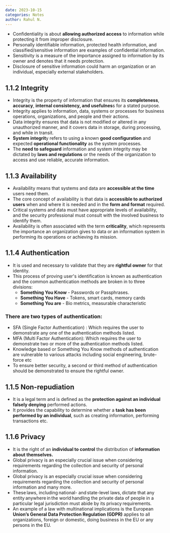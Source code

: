 ```yaml
---
date: 2023-10-15
categories: Notes
author: Rahul N.
---
```


- Confidentiality is about **allowing authorized access** to information while protecting it from improper disclosure.
- Personally identifiable information, protected health information, and classified/sensitive information are examples of confidential information.
- Sensitivity is a measure of the importance assigned to information by its owner and denotes that it needs protection.
- Disclosure of sensitive information could harm an organization or an individual, especially external stakeholders.

## 1.1.2 Integrity

- Integrity is the property of information that ensures its **completeness**, **accuracy**, **internal consistency, and usefulnes**s for a stated purpose.
- Integrity applies to information, data, systems or processes for business operations, organizations, and people and their actions.
- Data integrity ensures that data is not modified or altered in any unauthorized manner, and it covers data in storage, during processing, and while in transit.
- **System integrit**y refers to using a known **good configuration** and expected **operational functionality** as the system processes.
- The **need to safeguard** information and system integrity may be dictated by **laws and regulations** or the needs of the organization to access and use reliable, accurate information.

## 1.1.3 Availability

- Availability means that systems and data are **accessible at the time** users need them.
- The core concept of availability is that data is **accessible to authorized users** when and where it is needed and in the **form and format** required.
- Critical systems and data must have appropriate levels of availability, and the security professional must consult with the involved business to identify them.
- Availability is often associated with the term **criticality**, which represents the importance an organization gives to data or an information system in performing its operations or achieving its mission.

## 1.1.4  Authentication 

- It is used and necessary to validate that they are **rightful owner** for that identity.
- This process of proving user's identification is known as authentication and the common authentication methods are broken in to three divisions:
  - **Something You Know** - Passwords or Passphrases.
  - **Something You Have** - Tokens, smart cards, memory cards
  - **Something You  are** - Bio metrics, measurable characteristic

### There are two types of authentication:

- SFA (Single Factor Authentication) : Which requires the user to demonstrate any one of the authentication methods listed.
- MFA (Multi Factor Authentication): Which requires the user to demonstrate two or more of the authentication methods listed.
- Knowledge based or Something You Know methods of authentication are vulnerable to various attacks including social engineering, brute-force etc
- To ensure better security, a second or third method of authentication should be demonstrated to ensure the rightful owner.

## 1.1.5 Non-repudiation 

- It  is a legal term and is defined as the **protection against an individual falsely denying** performed actions.
- It provides the capability to determine whether a **task has been performed by an individual**, such as creating information, performing transactions etc.

## 1.1.6 Privacy

- It is the right of an **individual to control** the distribution of  **information about themselves.**
- Global privacy is an especially crucial issue when considering requirements regarding the collection and security of personal information.
- Global privacy is an especially crucial issue when considering requirements regarding the collection and security of personal information and many more.
- These laws, including national- and state-level laws, dictate that any entity anywhere in the world handling the private data of people in a particular legal jurisdiction must abide by its privacy requirements.
- An example of a law with multinational implications is the European **Union’s General Data Protection Regulation (GDPR)** applies to all organizations, foreign or domestic, doing business in the EU or any persons in the EU.

